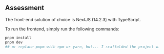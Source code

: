 ## Assessment

The front-end solution of choice is NextJS (14.2.3) with TypeScript.

To run the frontend, simply run the following commands:

```bash
pnpm install
pnpm dev
## or replace pnpm with npm or yarn, but... I scaffolded the project with pnpm
```